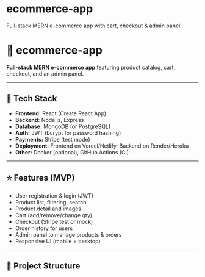 # ecommerce-app
Full-stack MERN e-commerce app with cart, checkout &amp; admin panel
# 🛒 ecommerce-app

**Full-stack MERN e-commerce app** featuring product catalog, cart, checkout, and an admin panel.

---

## 🔧 Tech Stack
- **Frontend:** React (Create React App)  
- **Backend:** Node.js, Express  
- **Database:** MongoDB (or PostgreSQL)  
- **Auth:** JWT (bcrypt for password hashing)  
- **Payments:** Stripe (test mode)  
- **Deployment:** Frontend on Vercel/Netlify, Backend on Render/Heroku  
- **Other:** Docker (optional), GitHub Actions (CI)

---

## ⭐ Features (MVP)
- User registration & login (JWT)  
- Product list, filtering, search  
- Product detail and images  
- Cart (add/remove/change qty)  
- Checkout (Stripe test or mock)  
- Order history for users  
- Admin panel to manage products & orders  
- Responsive UI (mobile + desktop)

---

## 📁 Project Structure

